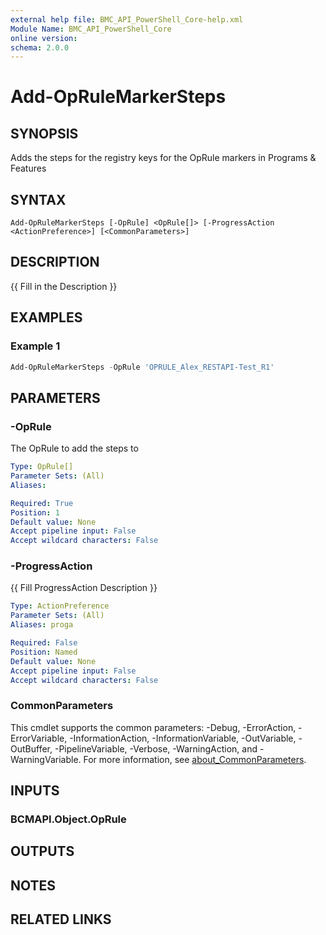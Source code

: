 ```yaml
---
external help file: BMC_API_PowerShell_Core-help.xml
Module Name: BMC_API_PowerShell_Core
online version:
schema: 2.0.0
---
```


# Add-OpRuleMarkerSteps

## SYNOPSIS

Adds the steps for the registry keys for the OpRule markers in Programs & Features

## SYNTAX

```text
Add-OpRuleMarkerSteps [-OpRule] <OpRule[]> [-ProgressAction <ActionPreference>] [<CommonParameters>]
```

## DESCRIPTION

{{ Fill in the Description }}

## EXAMPLES

### Example 1

```PowerShell
Add-OpRuleMarkerSteps -OpRule 'OPRULE_Alex_RESTAPI-Test_R1'
```

## PARAMETERS

### -OpRule

The OpRule to add the steps to

```yaml
Type: OpRule[]
Parameter Sets: (All)
Aliases:

Required: True
Position: 1
Default value: None
Accept pipeline input: False
Accept wildcard characters: False
```

### -ProgressAction

{{ Fill ProgressAction Description }}

```yaml
Type: ActionPreference
Parameter Sets: (All)
Aliases: proga

Required: False
Position: Named
Default value: None
Accept pipeline input: False
Accept wildcard characters: False
```

### CommonParameters

This cmdlet supports the common parameters: -Debug, -ErrorAction, -ErrorVariable, -InformationAction, -InformationVariable, -OutVariable, -OutBuffer, -PipelineVariable, -Verbose, -WarningAction, and -WarningVariable. For more information, see [about_CommonParameters](http://go.microsoft.com/fwlink/?LinkID=113216).

## INPUTS

### BCMAPI.Object.OpRule

## OUTPUTS

## NOTES

## RELATED LINKS
